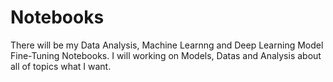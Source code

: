 # Notebooks

There will be my Data Analysis, Machine Learnng and Deep Learning Model Fine-Tuning Notebooks.
I will working on Models, Datas and Analysis about all of topics what I want. 